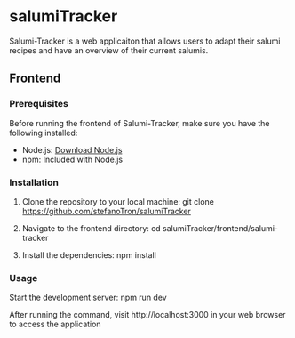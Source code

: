 # salumiTracker

Salumi-Tracker is a web applicaiton that allows users to adapt their salumi recipes and have an overview of their current salumis.

## Frontend

### Prerequisites

Before running the frontend of Salumi-Tracker, make sure you have the following installed:

- Node.js: [Download Node.js](https://nodejs.org/)
- npm: Included with Node.js

### Installation

1.  Clone the repository to your local machine:
    git clone https://github.com/stefanoTron/salumiTracker

2.  Navigate to the frontend directory:
    cd salumiTracker/frontend/salumi-tracker

3.  Install the dependencies:
    npm install

### Usage

Start the development server:
npm run dev

After running the command, visit http://localhost:3000 in your web browser to access the application
